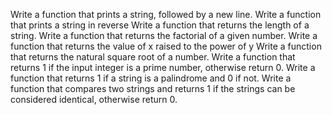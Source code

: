 Write a function that prints a string, followed by a new line.
Write a function that prints a string in reverse
Write a function that returns the length of a string.
Write a function that returns the factorial of a given number.
Write a function that returns the value of x raised to the power of y
Write a function that returns the natural square root of a number.
Write a function that returns 1 if the input integer is a prime number, otherwise return 0.
Write a function that returns 1 if a string is a palindrome and 0 if not.
Write a function that compares two strings and returns 1 if the strings can be considered identical, otherwise return 0.
